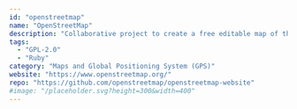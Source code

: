 ```yaml
---
id: "openstreetmap"
name: "OpenStreetMap"
description: "Collaborative project to create a free editable map of the world."
tags:
  - "GPL-2.0"
  - "Ruby"
category: "Maps and Global Positioning System (GPS)"
website: "https://www.openstreetmap.org/"
repo: "https://github.com/openstreetmap/openstreetmap-website"
#image: "/placeholder.svg?height=300&width=400"
---
```


